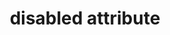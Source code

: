 ---
{
  "title": "disabled attribute",
  "description": "The HTML `disabled` attribute lets authors disable form controls. Note, adding the disabled attribute to form controls will generally cause them to not be focusable.",
  "category": "html",
  "keywords": [
    "disabled attribute"
  ],
  "last_test_date": "2018-11-08",
  "test_results_url": "https://a11ysupport.io/tech/html/disabled_attribute",
  "test_url": "https://a11ysupport.io/tech/html/disabled_attribute",
  "stats": {
    "jaws": {
      "ie": {
        "11-11.134": "a"
      },
      "firefox": {
        "63-73": "a"
      },
      "chrome": {
        "77-80": "a"
      }
    },
    "narrator": {
      "edge": {
        "44-44.17763": "a"
      }
    },
    "nvda": {
      "firefox": {
        "63.0.1-73": "y"
      },
      "chrome": {
        "77-80": "a"
      }
    },
    "orca": {
      "firefox": {
        "69-73": "a"
      }
    },
    "vo_ios": {
      "ios_saf": {
        "12.1-13.3.1": "a"
      }
    },
    "vo_macos": {
      "safari": {
        "12.0.1-13.0.5": "a"
      }
    },
    "talkback": {
      "and_chr": {
        "78-80": "a"
      }
    },
    "dragon_win": {
      "chrome": {
        "75": "a"
      }
    },
    "va_and": {
      "and_chr": {
        "77": "a"
      }
    },
    "vc_ios": {
      "ios_saf": {
        "13.0": "a"
      }
    },
    "vc_macos": {
      "safari": {
        "13.0.2": "a"
      }
    },
    "wsr": {
      "edge": {
        "44": "a"
      },
      "chrome": {
        "77": "a"
      }
    }
  },
  "links": {
    "WHATWG HTML spec for the disabled attribute": "https://html.spec.whatwg.org/multipage/form-control-infrastructure.html#enabling-and-disabling-form-controls:-the-disabled-attribute",
    "WHATWG HTML spec for how the disabled attribute affects focus": "https://html.spec.whatwg.org/#focusable-area",
    "HTML AAM for the disabled attribute": "https://w3c.github.io/html-aam/#att-disabled"
  }
}
---